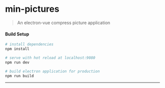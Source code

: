 # min-pictures

> An electron-vue compress picture application

#### Build Setup

``` bash
# install dependencies
npm install

# serve with hot reload at localhost:9080
npm run dev

# build electron application for production
npm run build


```

---
